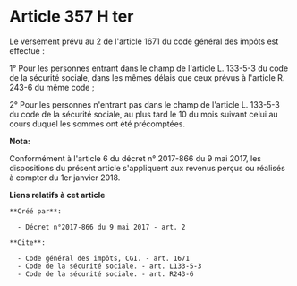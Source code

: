 # Article 357 H ter

Le versement prévu au 2 de l'article 1671 du code général des impôts est effectué : 

1° Pour les personnes entrant dans le champ de l'article L. 133-5-3 du code de la sécurité sociale, dans les mêmes délais que
ceux prévus à l'article R. 243-6 du même code ; 

2° Pour les personnes n'entrant pas dans le champ de l'article L. 133-5-3 du code de la sécurité sociale, au plus tard le 10
du mois suivant celui au cours duquel les sommes ont été précomptées.

**Nota:**

Conformément à l'article 6 du décret n° 2017-866 du 9 mai 2017, les dispositions du présent article s'appliquent aux revenus
perçus ou réalisés à compter du 1er janvier 2018.

**Liens relatifs à cet article**

	**Créé par**:

	  - Décret n°2017-866 du 9 mai 2017 - art. 2

	**Cite**:

	  - Code général des impôts, CGI. - art. 1671
	  - Code de la sécurité sociale. - art. L133-5-3
	  - Code de la sécurité sociale. - art. R243-6
